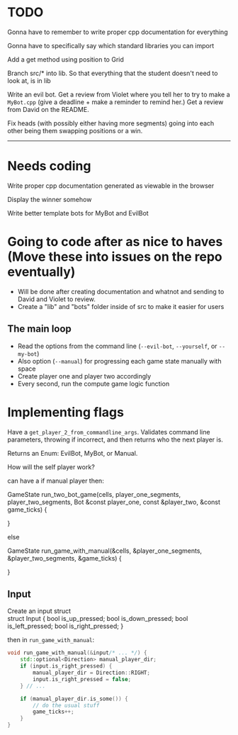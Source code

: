 
# TODO
Gonna have to remember to write proper cpp documentation for everything

Gonna have to specifically say which standard libraries you can import

Add a get method using position to Grid

Branch src/* into lib. So that everything that the student doesn't need to look at, is in lib

Write an evil bot. Get a review from Violet where you tell her to try to make a `MyBot.cpp` (give a deadline + make a reminder to remind her.) Get a review from David on the README.

Fix heads (with possibly either having more segments) going into each other being them swapping positions or a win.

-------------------

# Needs coding
Write proper cpp documentation generated as viewable in the browser

Display the winner somehow

Write better template bots for MyBot and EvilBot

# Going to code after as nice to haves (Move these into issues on the repo eventually)
- Will be done after creating documentation and whatnot and sending to David and Violet to review.
- Create a "lib" and "bots" folder inside of src to make it easier for users

## The main loop

- Read the options from the command line (`--evil-bot`, `--yourself`, or `--my-bot`)
- Also option (`--manual`) for progressing each game state manually with space
- Create player one and player two accordingly
- Every second, run the compute game logic function

# Implementing flags
Have a `get_player_2_from_commandline_args`. Validates command line parameters, throwing if incorrect, and then returns who the next player is.

Returns an Enum: EvilBot, MyBot, or Manual.

How will the self player work?

can have a if manual player then:

GameState run_two_bot_game(cells, player_one_segments, player_two_segments, Bot &const player_one, const &player_two, &const game_ticks) {

}

else

GameState run_game_with_manual(&cells, &player_one_segments, &player_two_segments, &game_ticks) {

}

## Input
Create an input struct  
struct Input {
    bool is_up_pressed;
    bool is_down_pressed;
    bool is_left_pressed;
    bool is_right_pressed;
}

then in `run_game_with_manual`:

```cpp
void run_game_with_manual(&input/* ... */) {
    std::optional<Direction> manual_player_dir;
    if (input.is_right_pressed) {
        manual_player_dir = Direction::RIGHT;
        input.is_right_pressed = false;
    } // ...

    if (manual_player_dir.is_some()) {
        // do the usual stuff
        game_ticks++;
    }
}
```

